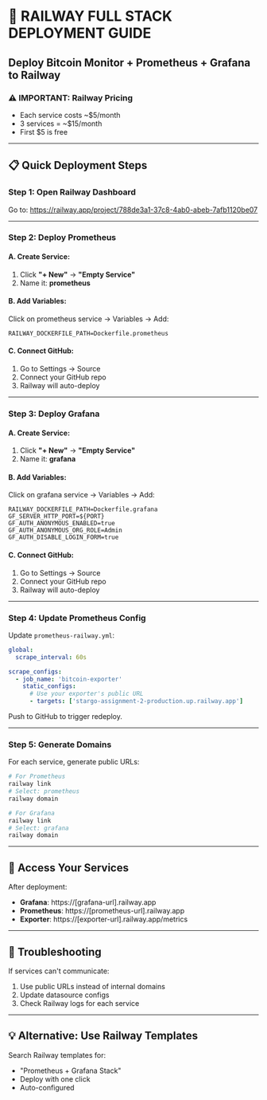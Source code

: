 # 🚀 RAILWAY FULL STACK DEPLOYMENT GUIDE

## Deploy Bitcoin Monitor + Prometheus + Grafana to Railway

### ⚠️ IMPORTANT: Railway Pricing
- Each service costs ~$5/month
- 3 services = ~$15/month
- First $5 is free

---

## 📋 Quick Deployment Steps

### Step 1: Open Railway Dashboard
Go to: https://railway.app/project/788de3a1-37c8-4ab0-abeb-7afb1120be07

---

### Step 2: Deploy Prometheus

#### A. Create Service:
1. Click **"+ New"** → **"Empty Service"**
2. Name it: **prometheus**

#### B. Add Variables:
Click on prometheus service → Variables → Add:
```
RAILWAY_DOCKERFILE_PATH=Dockerfile.prometheus
```

#### C. Connect GitHub:
1. Go to Settings → Source
2. Connect your GitHub repo
3. Railway will auto-deploy

---

### Step 3: Deploy Grafana

#### A. Create Service:
1. Click **"+ New"** → **"Empty Service"** 
2. Name it: **grafana**

#### B. Add Variables:
Click on grafana service → Variables → Add:
```
RAILWAY_DOCKERFILE_PATH=Dockerfile.grafana
GF_SERVER_HTTP_PORT=${PORT}
GF_AUTH_ANONYMOUS_ENABLED=true
GF_AUTH_ANONYMOUS_ORG_ROLE=Admin
GF_AUTH_DISABLE_LOGIN_FORM=true
```

#### C. Connect GitHub:
1. Go to Settings → Source
2. Connect your GitHub repo
3. Railway will auto-deploy

---

### Step 4: Update Prometheus Config

Update `prometheus-railway.yml`:
```yaml
global:
  scrape_interval: 60s

scrape_configs:
  - job_name: 'bitcoin-exporter'
    static_configs:
      # Use your exporter's public URL
      - targets: ['stargo-assignment-2-production.up.railway.app']
```

Push to GitHub to trigger redeploy.

---

### Step 5: Generate Domains

For each service, generate public URLs:

```bash
# For Prometheus
railway link
# Select: prometheus
railway domain

# For Grafana  
railway link
# Select: grafana
railway domain
```

---

## 🎉 Access Your Services

After deployment:
- **Grafana**: https://[grafana-url].railway.app
- **Prometheus**: https://[prometheus-url].railway.app
- **Exporter**: https://[exporter-url].railway.app/metrics

---

## 🔧 Troubleshooting

If services can't communicate:
1. Use public URLs instead of internal domains
2. Update datasource configs
3. Check Railway logs for each service

---

## 💡 Alternative: Use Railway Templates

Search Railway templates for:
- "Prometheus + Grafana Stack"
- Deploy with one click
- Auto-configured

